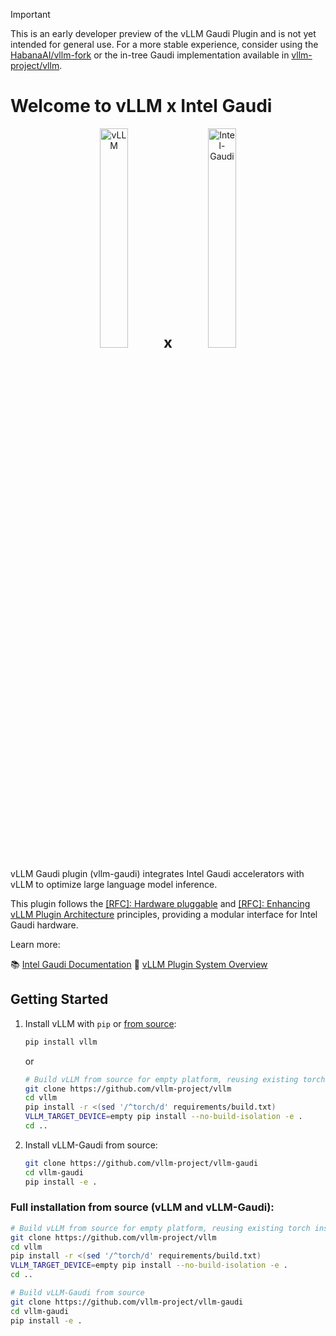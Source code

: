 > [!IMPORTANT]
> This is an early developer preview of the vLLM Gaudi Plugin and is not yet intended for general use. For a more stable experience, consider using the [HabanaAI/vllm-fork](https://github.com/HabanaAI/vllm-fork) or the in-tree Gaudi implementation available in [vllm-project/vllm](https://github.com/vllm-project/vllm).

# Welcome to vLLM x Intel Gaudi

<p align="center">
  <img src="./docs/assets/logos/vllm-logo-text-light.png" alt="vLLM" width="30%">
  <span style="font-size: 24px; font-weight: bold;">x</span>
  <img src="./docs/assets/logos/gaudi-logo.png" alt="Intel-Gaudi" width="30%">
</p>

vLLM Gaudi plugin (vllm-gaudi) integrates Intel Gaudi accelerators with vLLM to optimize large language model inference.

This plugin follows the [[RFC]: Hardware pluggable](https://github.com/vllm-project/vllm/issues/11162) and [[RFC]: Enhancing vLLM Plugin Architecture](https://github.com/vllm-project/vllm/issues/19161) principles, providing a modular interface for Intel Gaudi hardware.

Learn more:

📚 [Intel Gaudi Documentation](https://docs.habana.ai/en/v1.21.1/index.html)
🚀 [vLLM Plugin System Overview](https://docs.vllm.ai/en/latest/design/plugin_system.html)

## Getting Started
1. Install vLLM with `pip` or [from source](https://docs.vllm.ai/en/latest/getting_started/installation/gpu/index.html#build-wheel-from-source):

    ```bash
    pip install vllm
    ```

    or

    ```bash
    # Build vLLM from source for empty platform, reusing existing torch installation
    git clone https://github.com/vllm-project/vllm
    cd vllm
    pip install -r <(sed '/^torch/d' requirements/build.txt)
    VLLM_TARGET_DEVICE=empty pip install --no-build-isolation -e .
    cd ..
    ```

2. Install vLLM-Gaudi from source:

    ```bash
    git clone https://github.com/vllm-project/vllm-gaudi
    cd vllm-gaudi
    pip install -e .
    ```

### Full installation from source (vLLM and vLLM-Gaudi):

```bash
# Build vLLM from source for empty platform, reusing existing torch installation
git clone https://github.com/vllm-project/vllm
cd vllm
pip install -r <(sed '/^torch/d' requirements/build.txt)
VLLM_TARGET_DEVICE=empty pip install --no-build-isolation -e .
cd ..

# Build vLLM-Gaudi from source
git clone https://github.com/vllm-project/vllm-gaudi
cd vllm-gaudi
pip install -e .
```
